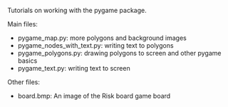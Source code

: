 Tutorials on working with the pygame package.

Main files:
- pygame_map.py: more polygons and background images
- pygame_nodes_with_text.py: writing text to polygons
- pygame_polygons.py: drawing polygons to screen and other pygame basics
- pygame_text.py: writing text to screen

Other files:
- board.bmp: An image of the Risk board game board
